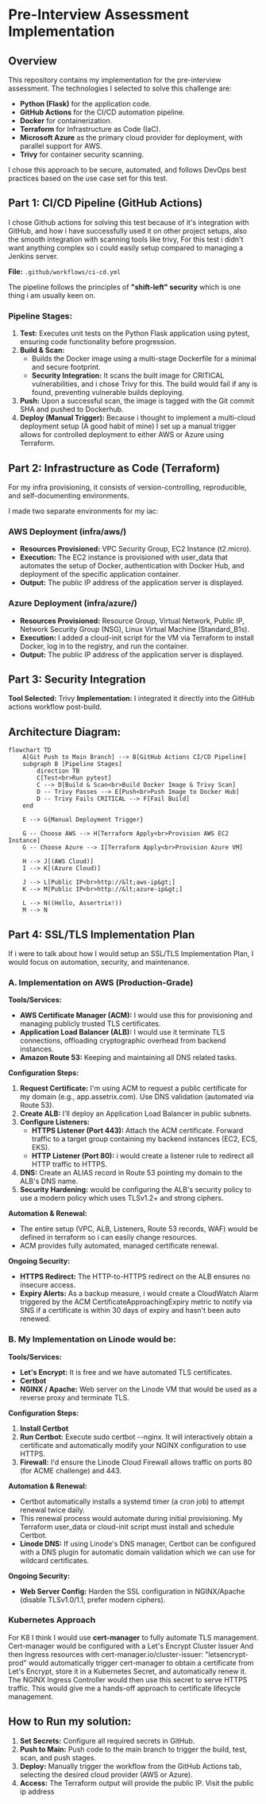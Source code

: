 # Pre-Interview Assessment Implementation

## Overview
This repository contains my implementation for the pre-interview assessment. The technologies I selected to solve this challenge are:
- **Python (Flask)** for the application code.
- **GitHub Actions** for the CI/CD automation pipeline.
- **Docker** for containerization.
- **Terraform** for Infrastructure as Code (IaC).
- **Microsoft Azure** as the primary cloud provider for deployment, with parallel support for AWS.
- **Trivy** for container security scanning.

I chose this approach to be secure, automated, and follows DevOps best practices based on the use case set for this test.

## Part 1: CI/CD Pipeline (GitHub Actions)

I chose Github actions for solving this test because of it's integration with GitHub, and how i have successfully used it on other project setups, also the smooth integration with scanning tools like trivy, For this test i didn't want anything complex so i could easily setup compared to managing a Jenkins server.

**File:** `.github/workflows/ci-cd.yml`

The pipeline follows the principles of **"shift-left" security** which is one thing i am usually keen on.

### Pipeline Stages:
1.	**Test:** Executes unit tests on the Python Flask application using pytest, ensuring code functionality before progression.
2.	**Build & Scan:**
    - Builds the Docker image using a multi-stage Dockerfile for a minimal and secure footprint.
    - **Security Integration:** It scans the built image for CRITICAL vulnerabilities, and i chose Trivy for this. The build would fail if any is found, preventing vulnerable builds deploying.
3.	**Push:** Upon a successful scan, the image is tagged with the Git commit SHA and pushed to Dockerhub.
4.	**Deploy (Manual Trigger):** Because i thought to implement a multi-cloud deployment setup (A good habit of mine) I set up a manual trigger allows for controlled deployment to either AWS or Azure using Terraform.

## Part 2: Infrastructure as Code (Terraform)

For my infra provisioning, it consists of version-controlling, reproducible, and self-documenting environments.

I made two separate environments for my iac:

### AWS Deployment (infra/aws/)
- **Resources Provisioned:** VPC Security Group, EC2 Instance (t2.micro).
- **Execution:** The EC2 instance is provisioned with user_data that automates the setup of Docker, authentication with Docker Hub, and deployment of the specific application container.
- **Output:** The public IP address of the application server is displayed.

### Azure Deployment (infra/azure/)
- **Resources Provisioned:** Resource Group, Virtual Network, Public IP, Network Security Group (NSG), Linux Virtual Machine (Standard_B1s).
- **Execution:** I added a cloud-init script for the VM via Terraform to install Docker, log in to the registry, and run the container.
- **Output:** The public IP address of the application server is displayed.

## Part 3: Security Integration

**Tool Selected:** Trivy
**Implementation:** I integrated it directly into the GitHub actions workflow post-build.

## Architecture Diagram:
```mermaid
flowchart TD
    A[Git Push to Main Branch] --> B[GitHub Actions CI/CD Pipeline]
    subgraph B [Pipeline Stages]
        direction TB
        C[Test<br>Run pytest]
        C --> D[Build & Scan<br>Build Docker Image & Trivy Scan]
        D -- Trivy Passes --> E[Push<br>Push Image to Docker Hub]
        D -- Trivy Fails CRITICAL --> F[Fail Build]
    end

    E --> G{Manual Deployment Trigger}
    
    G -- Choose AWS --> H[Terraform Apply<br>Provision AWS EC2 Instance]
    G -- Choose Azure --> I[Terraform Apply<br>Provision Azure VM]
    
    H --> J[(AWS Cloud)]
    I --> K[(Azure Cloud)]
    
    J --> L[Public IP<br>http://&lt;aws-ip&gt;]
    K --> M[Public IP<br>http://&lt;azure-ip&gt;]
    
    L --> N((Hello, Assertrix!))
    M --> N
```

## Part 4: SSL/TLS Implementation Plan

If i were to talk about how I would setup an SSL/TLS Implementation Plan, I would focus on automation, security, and maintenance.

### A. Implementation on AWS (Production-Grade)

**Tools/Services:**
- **AWS Certificate Manager (ACM):** I would use this for provisioning and managing publicly trusted TLS certificates.
- **Application Load Balancer (ALB):** I would use it terminate TLS connections, offloading cryptographic overhead from backend instances.
- **Amazon Route 53:** Keeping and maintaining all DNS related tasks.

**Configuration Steps:**
1.	**Request Certificate:** I'm using ACM to request a public certificate for my domain (e.g., app.assetrix.com). Use DNS validation (automated via Route 53).
2.	**Create ALB:** I'll deploy an Application Load Balancer in public subnets.
3.	**Configure Listeners:**
    - **HTTPS Listener (Port 443):** Attach the ACM certificate. Forward traffic to a target group containing my backend instances (EC2, ECS, EKS).
    - **HTTP Listener (Port 80):** i would create a listener rule to redirect all HTTP traffic to HTTPS.
4.	**DNS:** Create an ALIAS record in Route 53 pointing my domain to the ALB's DNS name.
5.	**Security Hardening:** would be configuring the ALB's security policy to use a modern policy which uses TLSv1.2+ and strong ciphers.

**Automation & Renewal:**
- The entire setup (VPC, ALB, Listeners, Route 53 records, WAF) would be defined in terraform so i can easily change resources.
- ACM provides fully automated, managed certificate renewal. 

**Ongoing Security:**
- **HTTPS Redirect:** The HTTP-to-HTTPS redirect on the ALB ensures no insecure access.
- **Expiry Alerts:** As a backup measure, i would create a CloudWatch Alarm triggered by the ACM CertificateApproachingExpiry metric to notify via SNS if a certificate is within 30 days of expiry and hasn't been auto renewed.

### B. My Implementation on Linode would be:

**Tools/Services:**
- **Let's Encrypt:** It is free and we have automated TLS certificates.
- **Certbot**
- **NGINX / Apache:** Web server on the Linode VM that would be used as a reverse proxy and terminate TLS.

**Configuration Steps:**
1.	**Install Certbot**
2.	**Run Certbot:** Execute sudo certbot --nginx. It will interactively obtain a certificate and automatically modify your NGINX configuration to use HTTPS.
3.	**Firewall:**  I'd ensure the Linode Cloud Firewall allows traffic on ports 80 (for ACME challenge) and 443.

**Automation & Renewal:**
- Certbot automatically installs a systemd timer (a cron job) to attempt renewal twice daily.
- This renewal process would automate during initial provisioning. My Terraform user_data or cloud-init script must install and schedule Certbot.
- **Linode DNS:** If using Linode's DNS manager, Certbot can be configured with a DNS plugin for automatic domain validation which we can use for wildcard certificates.

**Ongoing Security:**
- **Web Server Config:** Harden the SSL configuration in NGINX/Apache (disable TLSv1.0/1.1, prefer modern ciphers).

### Kubernetes Approach

For K8 I think I would use **cert-manager** to fully automate TLS management. Cert-manager would be configured with a Let's Encrypt Cluster Issuer And then Ingress resources with cert-manager.io/cluster-issuer: "letsencrypt-prod" would automatically trigger cert-manager to obtain a certificate from Let's Encrypt, store it in a Kubernetes Secret, and automatically renew it. The NGINX Ingress Controller would then use this secret to serve HTTPS traffic. This would give me a hands-off approach to certificate lifecycle management.

## How to Run my solution:

1.	**Set Secrets:** Configure all required secrets in GitHub.
2.	**Push to Main:** Push code to the main branch to trigger the build, test, scan, and push stages.
3.	**Deploy:** Manually trigger the workflow from the GitHub Actions tab, selecting the desired cloud provider (AWS or Azure).
4.	**Access:** The Terraform output will provide the public IP. Visit the public ip address

